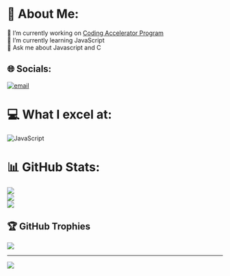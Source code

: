 # 💫 About Me:
🔭 I’m currently working on [Coding Accelerator Program](https://harryjmg.fr/codingaccelerator)<br>🌱 I’m currently learning JavaScript<br>💬 Ask me about Javascript and C<br>


## 🌐 Socials:
[![email](https://img.shields.io/badge/Email-D14836?logo=gmail&logoColor=white)](mailto:marco.strs27@gmail.com) 

# 💻 What I excel at:
![JavaScript](https://img.shields.io/badge/javascript-%23323330.svg?style=for-the-badge&logo=javascript&logoColor=%23F7DF1E)
# 📊 GitHub Stats:
![](https://github-readme-stats.vercel.app/api?username=Nyzuro&theme=great-gatsby&hide_border=false&include_all_commits=false&count_private=false)<br/>
![](https://github-readme-streak-stats.herokuapp.com/?user=Nyzuro&theme=great-gatsby&hide_border=false)<br/>
![](https://github-readme-stats.vercel.app/api/top-langs/?username=Nyzuro&theme=great-gatsby&hide_border=false&include_all_commits=false&count_private=false&layout=compact)

## 🏆 GitHub Trophies
![](https://github-profile-trophy.vercel.app/?username=Nyzuro&theme=great-gatsby&no-frame=false&no-bg=false&margin-w=4)

---
[![](https://visitcount.itsvg.in/api?id=Nyzuro&icon=0&color=0)](https://visitcount.itsvg.in)

<!-- Proudly created with GPRM ( https://gprm.itsvg.in ) -->
